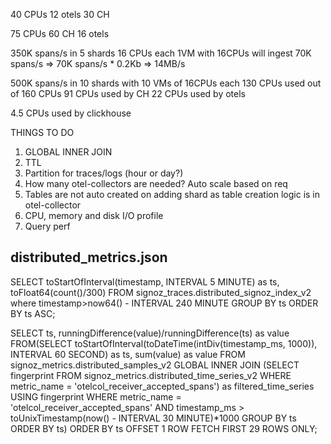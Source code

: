 40 CPUs
12 otels
30 CH


75 CPUs
60 CH
16 otels



350K spans/s in 5 shards 16 CPUs each
1VM with 16CPUs will ingest 70K spans/s => 70K spans/s * 0.2Kb => 14MB/s




500K spans/s in 10 shards with 10 VMs of 16CPUs each
130 CPUs used out of 160 CPUs
91 CPUs used by CH
22 CPUs used by otels

4.5 CPUs used by clickhouse

THINGS TO DO
1. GLOBAL INNER JOIN
2. TTL
3. Partition for traces/logs (hour or day?)
4. How many otel-collectors are needed? Auto scale based on req
5. Tables are not auto created on adding shard as table creation logic is in otel-collector
6. CPU, memory and disk I/O profile
7. Query perf


## distributed_metrics.json

SELECT  toStartOfInterval(timestamp, INTERVAL 5 MINUTE) as ts, toFloat64(count()/300) FROM signoz_traces.distributed_signoz_index_v2 where timestamp>now64() - INTERVAL 240 MINUTE GROUP BY ts ORDER BY ts ASC;

SELECT  ts, runningDifference(value)/runningDifference(ts) as value FROM(SELECT  toStartOfInterval(toDateTime(intDiv(timestamp_ms, 1000)), INTERVAL 60 SECOND) as ts, sum(value) as value FROM signoz_metrics.distributed_samples_v2 GLOBAL INNER JOIN (SELECT  fingerprint FROM signoz_metrics.distributed_time_series_v2 WHERE metric_name = 'otelcol_receiver_accepted_spans') as filtered_time_series USING fingerprint WHERE metric_name = 'otelcol_receiver_accepted_spans' AND timestamp_ms > toUnixTimestamp(now() - INTERVAL 30 MINUTE)*1000 GROUP BY ts ORDER BY  ts) ORDER BY ts OFFSET 1 ROW FETCH FIRST 29 ROWS ONLY;
